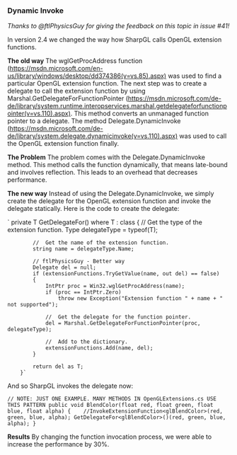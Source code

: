 ### Dynamic Invoke

_Thanks to @ftlPhysicsGuy for giving the feedback on this topic in issue #41!_

In version 2.4 we changed the way how SharpGL calls OpenGL extension functions.

**The old way**
The wglGetProcAddress function (https://msdn.microsoft.com/en-us/library/windows/desktop/dd374386(v=vs.85).aspx) was used to find a particular OpenGL extension function. The next step was to create a delegate to call the extension function by using Marshal.GetDelegateForFunctionPointer (https://msdn.microsoft.com/de-de/library/system.runtime.interopservices.marshal.getdelegateforfunctionpointer(v=vs.110).aspx). This method converts an unmanaged function pointer to a delegate. The method Delegate.DynamicInvoke (https://msdn.microsoft.com/de-de/library/system.delegate.dynamicinvoke(v=vs.110).aspx) was used to call the OpenGL extension function finally. 

**The Problem**
The problem comes with the Delegate.DynamicInvoke method. This method calls the function dynamically, that means late-bound and involves reflection. This leads to an overhead that decreases performance.

**The new way**
Instead of using the Delegate.DynamicInvoke, we simply create the delegate for the OpenGL extension function and invoke the delegate statically. Here is the code to create the delegate:

`       private T GetDelegateFor<T>() where T : class
        {
            //  Get the type of the extension function.
            Type delegateType = typeof(T);

            //  Get the name of the extension function.
            string name = delegateType.Name;

            // ftlPhysicsGuy - Better way
            Delegate del = null;
            if (extensionFunctions.TryGetValue(name, out del) == false)
            {
                IntPtr proc = Win32.wglGetProcAddress(name);
                if (proc == IntPtr.Zero)
                    throw new Exception("Extension function " + name + " not supported");

                //  Get the delegate for the function pointer.
                del = Marshal.GetDelegateForFunctionPointer(proc, delegateType);

                //  Add to the dictionary.
                extensionFunctions.Add(name, del);
            }

            return del as T;
        }`

And so SharpGL invokes the delegate now:

`// NOTE: JUST ONE EXAMPLE. MANY METHODS IN OpenGLExtensions.cs USE THIS PATTERN
public void BlendColor(float red, float green, float blue, float alpha)
{   
    //InvokeExtensionFunction<glBlendColor>(red, green, blue, alpha);
    GetDelegateFor<glBlendColor>()(red, green, blue, alpha);
}`

**Results**
By changing the function invocation process, we were able to increase the performance by 30%.